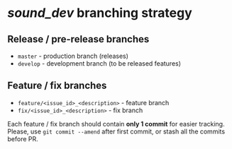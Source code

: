 # _sound\_dev_ branching strategy

## Release / pre-release branches

* `master` - production branch (releases)
* `develop` - development branch (to be released features)

## Feature / fix branches

* `feature/<issue_id>_<description>` - feature branch
* `fix/<issue_id>_<description>` - fix branch

Each feature / fix branch should contain **only 1 commit** for easier tracking. Please, use `git commit --amend` after first commit, or stash all the commits before PR.
